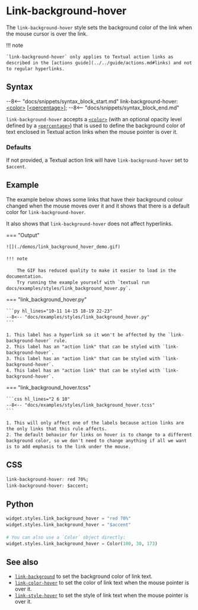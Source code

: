 # Link-background-hover

The `link-background-hover` style sets the background color of the link when the mouse cursor is over the link.

!!! note

    `link-background-hover` only applies to Textual action links as described in the [actions guide](../../guide/actions.md#links) and not to regular hyperlinks.

## Syntax

--8<-- "docs/snippets/syntax_block_start.md"
link-background-hover: <a href="../../../css_types/color">&lt;color&gt;</a> [<a href="../../../css_types/percentage">&lt;percentage&gt;</a>];
--8<-- "docs/snippets/syntax_block_end.md"

`link-background-hover` accepts a [`<color>`](../../css_types/color.md) (with an optional opacity level defined by a [`<percentage>`](../../css_types/percentage.md)) that is used to define the background color of text enclosed in Textual action links when the mouse pointer is over it.

### Defaults

If not provided, a Textual action link will have `link-background-hover` set to `$accent`.

## Example

The example below shows some links that have their background colour changed when the mouse moves over it and it shows that there is a default color for `link-background-hover`.

It also shows that `link-background-hover` does not affect hyperlinks.

=== "Output"

    ![](./demos/link_background_hover_demo.gif)

    !!! note

        The GIF has reduced quality to make it easier to load in the documentation.
        Try running the example yourself with `textual run docs/examples/styles/link_background_hover.py`.

=== "link_background_hover.py"

    ```py hl_lines="10-11 14-15 18-19 22-23"
    --8<-- "docs/examples/styles/link_background_hover.py"
    ```

    1. This label has a hyperlink so it won't be affected by the `link-background-hover` rule.
    2. This label has an "action link" that can be styled with `link-background-hover`.
    3. This label has an "action link" that can be styled with `link-background-hover`.
    4. This label has an "action link" that can be styled with `link-background-hover`.

=== "link_background_hover.tcss"

    ```css hl_lines="2 6 10"
    --8<-- "docs/examples/styles/link_background_hover.tcss"
    ```

    1. This will only affect one of the labels because action links are the only links that this rule affects.
    2. The default behavior for links on hover is to change to a different background color, so we don't need to change anything if all we want is to add emphasis to the link under the mouse.

## CSS

```css
link-background-hover: red 70%;
link-background-hover: $accent;
```

## Python

```py
widget.styles.link_background_hover = "red 70%"
widget.styles.link_background_hover = "$accent"

# You can also use a `Color` object directly:
widget.styles.link_background_hover = Color(100, 30, 173)
```

## See also

 - [`link-background`](./link_background.md) to set the background color of link text.
 - [`link-color-hover`](./link_color_hover.md) to set the color of link text when the mouse pointer is over it.
 - [`link-style-hover`](./link_style_hover.md) to set the style of link text when the mouse pointer is over it.
